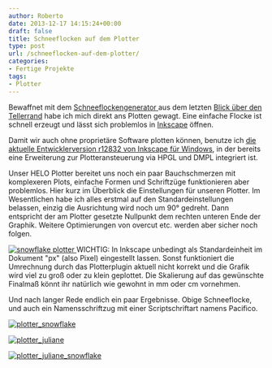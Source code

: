 ```yaml
---
author: Roberto
date: 2013-12-17 14:15:24+00:00
draft: false
title: Schneeflocken auf dem Plotter
type: post
url: /schneeflocken-auf-dem-plotter/
categories:
- Fertige Projekte
tags:
- Plotter
---
```


Bewaffnet mit dem [Schneeflockengenerator ](http:/https://www.evilmadscientist.com/2008/vector-snowflake-application/)aus dem letzten [Blick über den Tellerrand](/blick-ueber-den-tellerrand-40/) habe ich mich direkt ans Plotten gewagt. Eine einfache Flocke ist schnell erzeugt und lässt sich problemlos in [Inkscape](http://inkscape.org) öffnen.<!-- more -->

Damit wir auch ohne proprietäre Software plotten können, benutze ich [die aktuelle Entwicklerversion r12832 von Inkscape für Windows](http:/https://www.oss-marketplace.com/index.php/downloads-mainmenu-63/func-startdown/101/), in der bereits eine Erweiterung zur Plotteransteuerung via HPGL und DMPL integriert ist.

Unser HELO Plotter bereitet uns noch ein paar Bauchschmerzen mit komplexeren Plots, einfache Formen und Schriftzüge funktionieren aber problemlos. Hier kurz im Überblick die Einstellungen für unseren Plotter. Im Wesentlichen habe ich alles erstmal auf den Standardeinstellungen belassen, einzig die Ausrichtung wird noch um 90° gedreht. Dann entspricht der am Plotter gesetzte Nullpunkt dem rechten unteren Ende der Graphik. Weitere Optimierungen von overcut etc. werden aber sicher noch folgen.

[![snowflake plotter](/wp-content/uploads/2013/12/snowflake-plotter-1024x632.png)
](/wp-content/uploads/2013/12/snowflake-plotter.png)WICHTIG: In Inkscape unbedingt als Standardeinheit im Dokument "px" (also Pixel) eingestellt lassen. Sonst funktioniert die Umrechnung durch das Plotterplugin aktuell nicht korrekt und die Grafik wird viel zu groß oder zu klein geplottet. Die Skalierung auf das gewünschte Finalmaß könnt ihr natürlich wie gewohnt in mm oder cm vornehmen.

Und nach langer Rede endlich ein paar Ergebnisse. Obige Schneeflocke, und auch ein Namensschriftzug mit einer Scriptschriftart namens Pacifico.

[![plotter_snowflake](/wp-content/uploads/2013/12/plotter_snowflake-1024x682.jpg)
](/wp-content/uploads/2013/12/plotter_snowflake.jpg)

[![plotter_juliane](/wp-content/uploads/2013/12/plotter_juliane-1024x682.jpg)
](/wp-content/uploads/2013/12/plotter_juliane.jpg)

[![plotter_juliane_snowflake](/wp-content/uploads/2013/12/plotter_juliane_snowflake-1024x682.jpg)
](/wp-content/uploads/2013/12/plotter_juliane_snowflake.jpg)
